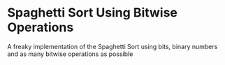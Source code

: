 # Spaghetti Sort Using Bitwise Operations
A freaky implementation of the Spaghetti Sort using bits, binary numbers and as many bitwise operations as possible
